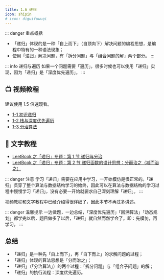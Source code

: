 ```yaml
---
title: 1.6 递归
icon: shipin
# icon: diguifuwuqi
---
```


::: danger 重点概括
+ 「递归」体现的是一种「自上而下」（自顶向下）解决问题的编程思想，是编程中特有的一种语法现象；
+ 使用「递归」解决问题，有「拆分问题」与「组合问题的解」两个部分。
::: 

::: info 递归与遍历
如果一个问题需要「遍历」，很多时候也可以使用「递归」实现，因为「递归」是「深度优先遍历」。
:::

## :tv: **视频教程**

建议使用 1.5 倍速观看。

+ [1-1 初识递归](https://www.bilibili.com/video/BV11h411h7nT?p=1)
+ [1-2 栈与深度优先遍历](https://www.bilibili.com/video/BV11h411h7nT?p=2)
+ [1-3 分治算法](https://www.bilibili.com/video/BV11h411h7nT?p=3)

## :notebook_with_decorative_cover: 文字教程

+ [LeetBook 之「递归」专题：第 1 节 递归与分治](https://leetcode-cn.com/leetbook/read/recursion-and-divide-and-conquer/r24abc/)
+ [LeetBook 之「递归」专题：第 2 节 递归函数的设计思想：分而治之（减而治之）](https://leetcode-cn.com/leetbook/read/recursion-and-divide-and-conquer/r21rci/)


::: danger 注意
学习「递归」需要在应用中学习，一开始模仿是很正常的。「递归」贯穿了整个算法与数据结构学习的始终，因此可以在算法与数据结构的学习过程中慢慢学习「递归」，没有必要一开始就要求自己深刻理解「递归」。
:::

视频教程和文字教程中已经介绍得很详细了，因此本节不再过多讲述。

::: danger 温馨提示
一边做题，一边总结，「深度优先遍历」「回溯算法」「动态规划」都学完以后，题目做多了以后，「递归」就自然而然学会了。即：先模仿，再学习。
::: 

## 总结

+ 「递归」是一种先「自上而下」，再「自下而上」的求解问题的过程；
+ 「递归」体现的算法思想是「分而治之」；
+ 「递归」（「分治算法」）的两个过程：「拆分问题」与「组合子问题」的解；
+ 「递归」的执行流程：深度优先遍历。



